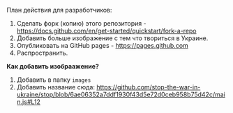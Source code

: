 План действия для разработчиков:
1. Сделать форк (копию) этого репозитория - https://docs.github.com/en/get-started/quickstart/fork-a-repo
2. Добавить больше изображение с тем что твориться в Украине.
3. Опубликовать на GitHub pages - https://pages.github.com
4. Распространить.


**Как добавить изобраажение?**
1. Добавить в папку `images`
2. Добавить название сюда: https://github.com/stop-the-war-in-ukraine/stop/blob/6ae06352a7ddf1930f43d5e72d0ceb958b75d42c/main.js#L12
